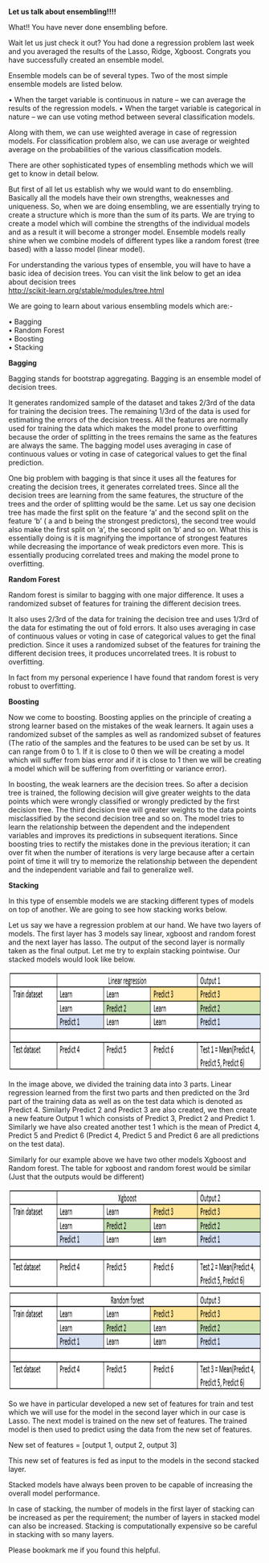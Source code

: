 <b>Let us talk about ensembling!!!!</b>  

What!! You have never done ensembling before.  

Wait let us just check it out? You had done a regression problem last week and you averaged the results of the Lasso, Ridge, Xgboost. Congrats you have successfully created an ensemble model.  

Ensemble models can be of several types. Two of the most simple ensemble models are listed below.  

•	When the target variable is continuous in nature – we can average the results of the regression models.
•	When the target variable is categorical in nature – we can use voting method between several classification models. 

Along with them, we can use weighted average in case of regression models. For classification problem also, we can use average or weighted average on the probabilities of the various classification models.  

There are other sophisticated types of ensembling methods which we will get to know in detail below.  

But first of all let us establish why we would want to do ensembling. Basically all the models have their own strengths, weaknesses and uniqueness. So, when we are doing ensembling, we are essentially trying to create a structure which is more than the sum of its parts. We are trying to create a model which will combine the strengths of the individual models and as a result it will become a stronger model. Ensemble models really shine when we combine models of different types like a random forest (tree based) with a lasso model (linear model).  

For understanding the various types of ensemble, you will have to have a basic idea of decision trees. You can visit the link below to get an idea about decision trees  
<a href="http://scikit-learn.org/stable/modules/tree.html">http://scikit-learn.org/stable/modules/tree.html</a> 

We are going to learn about various ensembling models which are:-  

•	Bagging  
•	Random Forest  
•	Boosting  
•	Stacking

<b>Bagging</b>  

Bagging stands for bootstrap aggregating. Bagging is an ensemble model of decision trees.  

It generates randomized sample of the dataset and takes 2/3rd of the data for training the decision trees. The remaining 1/3rd of the data is used for estimating the errors of the decision treess. All the features are normally used for training the data which makes the model prone to overfitting because the order of splitting in the trees remains the same as the features are always the same. The bagging model uses averaging in case of continuous values or voting in case of categorical values to get the final prediction.  

One big problem with bagging is that since it uses all the features for creating the decision trees, it generates correlated trees. Since all the decision trees are learning from the same features, the structure of the trees and the order of splitting would be the same. Let us say one decision tree has made the first split on the feature ‘a’ and the second split on the feature ‘b’ ( a and b being the strongest predictors), the second tree would also make the first split on ‘a’, the second split on ‘b’ and so on. What this is essentially doing is it is magnifying the importance of strongest features while decreasing the importance of weak predictors even more. This is essentially producing correlated trees and making the model prone to overfitting.  

<b>Random Forest</b>  

Random forest is similar to bagging with one major difference. It uses a randomized subset of features for training the different decision trees.  

It also uses 2/3rd of the data for training the decision tree and uses 1/3rd of the data for estimating the out of fold errors. It also uses averaging in case of continuous values or voting in case of categorical values to get the final prediction.
Since it uses a randomized subset of the features for training the different decision trees, it produces uncorrelated trees. It is robust to overfitting.  

In fact from my personal experience I have found that random forest is very robust to overfitting.  

<b>Boosting</b>  

Now we come to boosting. Boosting applies on the principle of creating a strong learner based on the mistakes of the weak learners. It again uses a randomized subset of the samples as well as randomized subset of features (The ratio of the samples and the features to be used can be set by us. It can range from 0 to 1. If it is close to 0 then we will be creating a model which will suffer from bias error and if it is close to 1 then we will be creating a model which will be suffering from overfitting or variance error).  

In boosting, the weak learners are the decision trees. So after a decision tree is trained, the following decision will give greater weights to the data points which were wrongly classified or wrongly predicted by the first decision tree. The third decision tree will greater weights to the data points misclassified by the second decision tree and so on. The model tries to learn the relationship between the dependent and the independent variables and improves its predictions in subsequent iterations. 
Since boosting tries to rectify the mistakes done in the previous iteration; it can over fit when the number of iterations is very large because after a certain point of time it will try to memorize the relationship between the dependent and the independent variable and fail to generalize well.  

<b>Stacking</b>  

In this type of ensemble models we are stacking different types of models on top of another. We are going to see how stacking works below.  

Let us say we have a regression problem at our hand. We have two layers of models. The first layer has 3 models say linear, xgboost and random forest and the next layer has lasso. The output of the second layer is normally taken as the final output. Let me try to explain stacking pointwise. Our stacked models would look like below.

<img src="/assets/ensembling_1.PNG" height="200" width="900">  

In the image above, we divided the training data into 3 parts. Linear regression learned from the first two parts and then predicted on the 3rd part of the training data as well as on the test data which is denoted as Predict 4.  Similarly Predict 2 and Predict 3 are also created, we then create a new feature Output 1 which consists of Predict 3, Predict 2 and Predict 1. Similarly we have also created another test 1 which is the mean of Predict 4, Predict 5 and Predict 6 (Predict 4, Predict 5 and Predict 6 are all predictions on the test data).  

Similarly for our example above we have two other models Xgboost and Random forest. The table for xgboost and random forest would be similar (Just that the outputs would be different)  
 
<img src="/assets/ensembling_2.PNG" height="200" width="900">  

<img src="/assets/ensembling_3.PNG" height="200" width="900"> 

So we have in particular developed a new set of features for train and test which we will use for the model in the second layer which in our case is Lasso. The next model is trained on the new set of features. The trained model is then used to predict using the data from the new set of features.  

New set of features = [output 1, output 2, output 3]  

This new set of features is fed as input to the models in the second stacked layer.  

Stacked models have always been proven to be capable of increasing the overall model performance.  

In case of stacking, the number of models in the first layer of stacking can be increased as per the requirement; the number of layers in stacked model can also be increased. Stacking is computationally expensive so be careful in stacking with so many layers.

Please bookmark me if you found this helpful.
